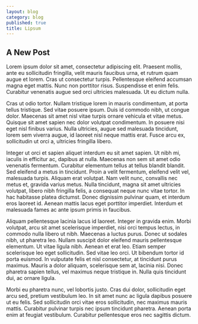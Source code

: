 ```yaml
---
layout: blog
category: blog
published: true
title: Lipsum
---
```


## A New Post

Lorem ipsum dolor sit amet, consectetur adipiscing elit. Praesent mollis, ante
eu sollicitudin fringilla, velit mauris faucibus urna, et rutrum quam augue et
lorem. Cras ut consectetur turpis. Pellentesque eleifend accumsan magna eget
mattis. Nunc non porttitor risus. Suspendisse et enim felis. Curabitur
venenatis augue sed orci ultricies malesuada. Ut eu dictum nulla.

Cras ut odio tortor. Nullam tristique lorem in mauris condimentum, at porta
tellus tristique. Sed vitae posuere ipsum. Duis id commodo nibh, ut congue
dolor. Maecenas sit amet nisl vitae turpis ornare vehicula et vitae metus.
Quisque sit amet sapien nec dolor volutpat condimentum. In posuere nisi eget
nisl finibus varius. Nulla ultricies, augue sed malesuada tincidunt, lorem
sem viverra augue, id laoreet nisl neque mattis erat. Fusce arcu ex,
sollicitudin ut orci a, ultricies fringilla libero.

Integer ut orci et sapien aliquet interdum eu sit amet sapien. Ut nibh mi,
iaculis in efficitur ac, dapibus at nulla. Maecenas non sem sit amet odio
venenatis fermentum. Curabitur elementum tellus at tellus blandit blandit.
Sed eleifend a metus in tincidunt. Proin a velit fermentum, eleifend velit
vel, malesuada turpis. Aliquam erat volutpat. Nam velit nunc, convallis nec
metus et, gravida varius metus. Nulla tincidunt, magna sit amet ultricies
volutpat, libero nibh fringilla felis, a consequat neque nunc vitae tortor.
In hac habitasse platea dictumst. Donec dignissim pulvinar quam, et interdum
eros laoreet id. Aenean mattis lacus eget porttitor imperdiet. Interdum et
malesuada fames ac ante ipsum primis in faucibus.

Aliquam pellentesque lacinia lacus id laoreet. Integer in gravida enim.
Morbi volutpat, arcu sit amet scelerisque imperdiet, nisi orci tempus
lectus, in commodo nulla libero ut nibh. Maecenas a luctus purus. Donec ut
sodales nibh, ut pharetra leo. Nullam suscipit dolor eleifend mauris
pellentesque elementum. Ut vitae ligula nibh. Aenean et erat leo. Etiam
semper scelerisque leo eget sollicitudin. Sed vitae leo orci. Ut bibendum
tortor id porta euismod. In vulputate felis et nisl consectetur, at
tincidunt purus maximus. Mauris a dolor aliquam, scelerisque sem at, lacinia
nisi. Donec pharetra sapien tellus, vel maximus neque tristique in. Nulla
quis tincidunt dui, ac ornare ligula.

Morbi eu pharetra nunc, vel lobortis justo. Cras dui dolor, sollicitudin
eget arcu sed, pretium vestibulum leo. In sit amet nunc ac ligula dapibus
posuere ut eu felis. Sed sollicitudin orci vitae eros sollicitudin, nec
maximus mauris mattis. Curabitur pulvinar turpis nec ipsum tincidunt
pharetra. Aenean porta enim at feugiat vestibulum. Curabitur pellentesque
eros nec sagittis dictum.  
